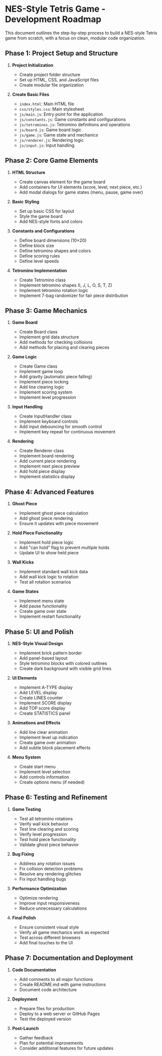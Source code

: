 # NES-Style Tetris Game - Development Roadmap

This document outlines the step-by-step process to build a NES-style Tetris game from scratch, with a focus on clean, modular code organization.

## Phase 1: Project Setup and Structure

1. **Project Initialization**
   - Create project folder structure
   - Set up HTML, CSS, and JavaScript files
   - Create modular file organization

2. **Create Basic Files**
   - `index.html`: Main HTML file
   - `css/styles.css`: Main stylesheet
   - `js/main.js`: Entry point for the application
   - `js/constants.js`: Game constants and configurations
   - `js/tetrominos.js`: Tetromino definitions and operations
   - `js/board.js`: Game board logic
   - `js/game.js`: Game state and mechanics
   - `js/renderer.js`: Rendering logic
   - `js/input.js`: Input handling

## Phase 2: Core Game Elements

1. **HTML Structure**
   - Create canvas element for the game board
   - Add containers for UI elements (score, level, next piece, etc.)
   - Add modal dialogs for game states (menu, pause, game over)

2. **Basic Styling**
   - Set up basic CSS for layout
   - Style the game board
   - Add NES-style fonts and colors

3. **Constants and Configurations**
   - Define board dimensions (10×20)
   - Define block size
   - Define tetromino shapes and colors
   - Define scoring rules
   - Define level speeds

4. **Tetromino Implementation**
   - Create Tetromino class
   - Implement tetromino shapes (I, J, L, O, S, T, Z)
   - Implement tetromino rotation logic
   - Implement 7-bag randomizer for fair piece distribution

## Phase 3: Game Mechanics

1. **Game Board**
   - Create Board class
   - Implement grid data structure
   - Add methods for checking collisions
   - Add methods for placing and clearing pieces

2. **Game Logic**
   - Create Game class
   - Implement game loop
   - Add gravity (automatic piece falling)
   - Implement piece locking
   - Add line clearing logic
   - Implement scoring system
   - Implement level progression

3. **Input Handling**
   - Create InputHandler class
   - Implement keyboard controls
   - Add input debouncing for smooth control
   - Implement key repeat for continuous movement

4. **Rendering**
   - Create Renderer class
   - Implement board rendering
   - Add current piece rendering
   - Implement next piece preview
   - Add hold piece display
   - Implement statistics display

## Phase 4: Advanced Features

1. **Ghost Piece**
   - Implement ghost piece calculation
   - Add ghost piece rendering
   - Ensure it updates with piece movement

2. **Hold Piece Functionality**
   - Implement hold piece logic
   - Add "can hold" flag to prevent multiple holds
   - Update UI to show held piece

3. **Wall Kicks**
   - Implement standard wall kick data
   - Add wall kick logic to rotation
   - Test all rotation scenarios

4. **Game States**
   - Implement menu state
   - Add pause functionality
   - Create game over state
   - Implement restart functionality

## Phase 5: UI and Polish

1. **NES-Style Visual Design**
   - Implement brick pattern border
   - Add panel-based layout
   - Style tetromino blocks with colored outlines
   - Create dark background with visible grid lines

2. **UI Elements**
   - Implement A-TYPE display
   - Add LEVEL display
   - Create LINES counter
   - Implement SCORE display
   - Add TOP score display
   - Create STATISTICS panel

3. **Animations and Effects**
   - Add line clear animation
   - Implement level up indication
   - Create game over animation
   - Add subtle block placement effects

4. **Menu System**
   - Create start menu
   - Implement level selection
   - Add controls information
   - Create options menu (if needed)

## Phase 6: Testing and Refinement

1. **Game Testing**
   - Test all tetromino rotations
   - Verify wall kick behavior
   - Test line clearing and scoring
   - Verify level progression
   - Test hold piece functionality
   - Validate ghost piece behavior

2. **Bug Fixing**
   - Address any rotation issues
   - Fix collision detection problems
   - Resolve any rendering glitches
   - Fix input handling bugs

3. **Performance Optimization**
   - Optimize rendering
   - Improve input responsiveness
   - Reduce unnecessary calculations

4. **Final Polish**
   - Ensure consistent visual style
   - Verify all game mechanics work as expected
   - Test across different browsers
   - Add final touches to the UI

## Phase 7: Documentation and Deployment

1. **Code Documentation**
   - Add comments to all major functions
   - Create README.md with game instructions
   - Document code architecture

2. **Deployment**
   - Prepare files for production
   - Deploy to a web server or GitHub Pages
   - Test the deployed version

3. **Post-Launch**
   - Gather feedback
   - Plan for potential improvements
   - Consider additional features for future updates
